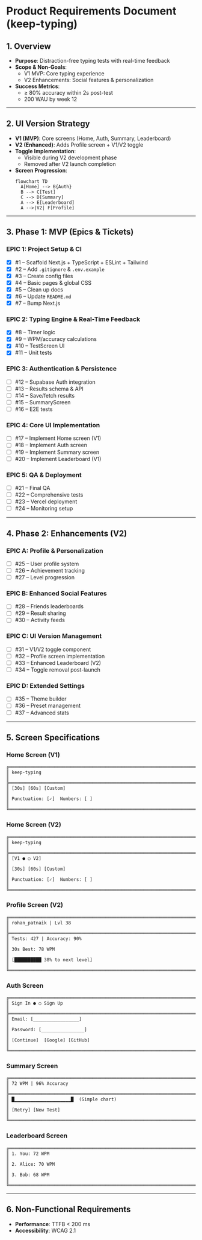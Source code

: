 <!-- docs/PRD.md -->
<!-- DeepseekR1 approach to be used here -->

# Product Requirements Document (keep-typing)

## 1. Overview
- **Purpose**: Distraction-free typing tests with real-time feedback  
- **Scope & Non-Goals**: 
  - V1 MVP: Core typing experience
  - V2 Enhancements: Social features & personalization
- **Success Metrics**:  
  - ≥ 80% accuracy within 2s post-test  
  - 200 WAU by week 12

---

## 2. UI Version Strategy
- **V1 (MVP)**: Core screens (Home, Auth, Summary, Leaderboard)
- **V2 (Enhanced)**: Adds Profile screen + V1/V2 toggle
- **Toggle Implementation**:
  - Visible during V2 development phase
  - Removed after V2 launch completion
- **Screen Progression**:
  ```mermaid
  flowchart TD
    A[Home] --> B{Auth}
    B --> C[Test]
    C --> D[Summary]
    A --> E[Leaderboard]
    A -->|V2| F[Profile]
  ```

---

## 3. Phase 1: MVP (Epics & Tickets)

### EPIC 1: Project Setup & CI  
- [x] #1 – Scaffold Next.js + TypeScript + ESLint + Tailwind  
- [x] #2 – Add `.gitignore` & `.env.example`  
- [x] #3 – Create config files  
- [x] #4 – Basic pages & global CSS  
- [x] #5 – Clean up docs  
- [x] #6 – Update `README.md`  
- [x] #7 – Bump Next.js  

### EPIC 2: Typing Engine & Real-Time Feedback  
- [x] #8 – Timer logic  
- [x] #9 – WPM/accuracy calculations  
- [x] #10 – TestScreen UI  
- [x] #11 – Unit tests  

### EPIC 3: Authentication & Persistence  
- [ ] #12 – Supabase Auth integration  
- [ ] #13 – Results schema & API  
- [ ] #14 – Save/fetch results  
- [ ] #15 – SummaryScreen  
- [ ] #16 – E2E tests  

### EPIC 4: Core UI Implementation  
- [ ] #17 – Implement Home screen (V1)  
- [ ] #18 – Implement Auth screen  
- [ ] #19 – Implement Summary screen  
- [ ] #20 – Implement Leaderboard (V1)  

### EPIC 5: QA & Deployment  
- [ ] #21 – Final QA  
- [ ] #22 – Comprehensive tests  
- [ ] #23 – Vercel deployment  
- [ ] #24 – Monitoring setup  

---

## 4. Phase 2: Enhancements (V2)

### EPIC A: Profile & Personalization  
- [ ] #25 – User profile system  
- [ ] #26 – Achievement tracking  
- [ ] #27 – Level progression  

### EPIC B: Enhanced Social Features  
- [ ] #28 – Friends leaderboards  
- [ ] #29 – Result sharing  
- [ ] #30 – Activity feeds  

### EPIC C: UI Version Management  
- [ ] #31 – V1/V2 toggle component  
- [ ] #32 – Profile screen implementation  
- [ ] #33 – Enhanced Leaderboard (V2)  
- [ ] #34 – Toggle removal post-launch  

### EPIC D: Extended Settings  
- [ ] #35 – Theme builder  
- [ ] #36 – Preset management  
- [ ] #37 – Advanced stats  

---

## 5. Screen Specifications

### Home Screen (V1)
```ascii
╔═════════════════════════════════════════════════════════════════════════╗
║ keep-typing                                                             ║
╠═════════════════════════════════════════════════════════════════════════╣
║ [30s] [60s] [Custom]                                                    ║
║ Punctuation: [✓]  Numbers: [ ]                                          ║
╚═════════════════════════════════════════════════════════════════════════╝
```

### Home Screen (V2)
```ascii
╔═════════════════════════════════════════════════════════════════════════╗
║ keep-typing                                                             ║
╠═════════════════════════════════════════════════════════════════════════╣
║ [V1 ● ○ V2]                                                             ║
║ [30s] [60s] [Custom]                                                    ║
║ Punctuation: [✓]  Numbers: [ ]                                          ║
╚═════════════════════════════════════════════════════════════════════════╝
```

### Profile Screen (V2)
```ascii
╔═════════════════════════════════════════════════════════════════════════╗
║ rohan_patnaik | Lvl 38                                                  ║
╠═════════════════════════════════════════════════════════════════════════╣
║ Tests: 427 | Accuracy: 90%                                              ║
║ 30s Best: 78 WPM                                                        ║
║ [██████████ 38% to next level]                                          ║
╚═════════════════════════════════════════════════════════════════════════╝
```

### Auth Screen
```ascii
╔═════════════════════════════════════════════════════════════════════════╗
║ Sign In ● ○ Sign Up                                                     ║
╠═════════════════════════════════════════════════════════════════════════╣
║ Email: [_________________]                                              ║
║ Password: [________________]                                            ║
║ [Continue]  [Google] [GitHub]                                           ║
╚═════════════════════════════════════════════════════════════════════════╝
```

### Summary Screen
```ascii
╔═════════════════════════════════════════════════════════════════════════╗
║ 72 WPM | 96% Accuracy                                                   ║
╠═════════════════════════════════════════════════════════════════════════╣
║ █▁▁▁▁▁▁▁▁▁▁▁▁▁▁▁▁▁▁▁▁▁█  (Simple chart)                                 ║
║ [Retry] [New Test]                                                      ║
╚═════════════════════════════════════════════════════════════════════════╝
```

### Leaderboard Screen
```ascii
╔═════════════════════════════════════════════════════════════════════════╗
║ 1. You: 72 WPM                                                          ║
║ 2. Alice: 70 WPM                                                        ║
║ 3. Bob: 68 WPM                                                          ║
╚═════════════════════════════════════════════════════════════════════════╝
```

---

## 6. Non-Functional Requirements
- **Performance**: TTFB < 200 ms  
- **Accessibility**: WCAG 2.1